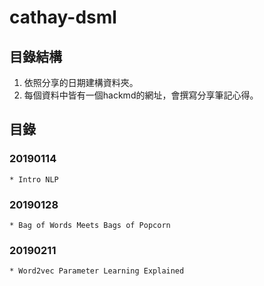 # cathay-dsml
## 目錄結構
1. 依照分享的日期建構資料夾。
2. 每個資料中皆有一個hackmd的網址，會撰寫分享筆記心得。
## 目錄
### 20190114
    * Intro NLP
### 20190128
    * Bag of Words Meets Bags of Popcorn
### 20190211
    * Word2vec Parameter Learning Explained